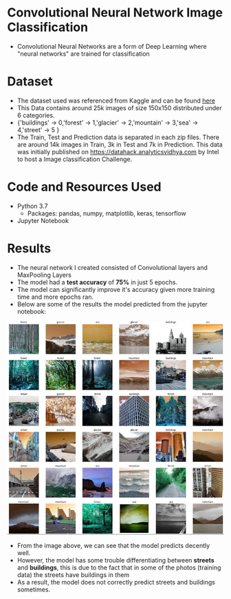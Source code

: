 # Convolutional Neural Network Image Classification
- Convolutional Neural Networks are a form of Deep Learning where "neural networks" are trained for classification
# Dataset
- The dataset used was referenced from Kaggle and can be found [here](https://www.kaggle.com/puneet6060/intel-image-classification)
- This Data contains around 25k images of size 150x150 distributed under 6 categories.
- {'buildings' -> 0,'forest' -> 1,'glacier' -> 2,'mountain' -> 3,'sea' -> 4,'street' -> 5 }
- The Train, Test and Prediction data is separated in each zip files. There are around 14k images in Train, 3k in Test and 7k in Prediction.
This data was initially published on https://datahack.analyticsvidhya.com by Intel to host a Image classification Challenge.

# Code and Resources Used
- Python 3.7
	- Packages: pandas, numpy, matplotlib, keras, tensorflow
- Jupyter Notebook

# Results
- The neural network I created consisted of Convolutional layers and MaxPooling Layers
- The model had a **test accuracy** of **75%** in just 5 epochs.
- The model can significantly improve it's accuracy given more training time and more epochs ran.
- Below are some of the results the model predicted from the jupyter notebook:

![](Images/predictions.PNG)

- From the image above, we can see that the model predicts decently well.
- However, the model has some trouble differentiating between **streets** and **buildings**, this is due to the fact that in some of the photos (training data) the streets have buildings in them
- As a result, the model does not correctly predict streets and buildings sometimes. 